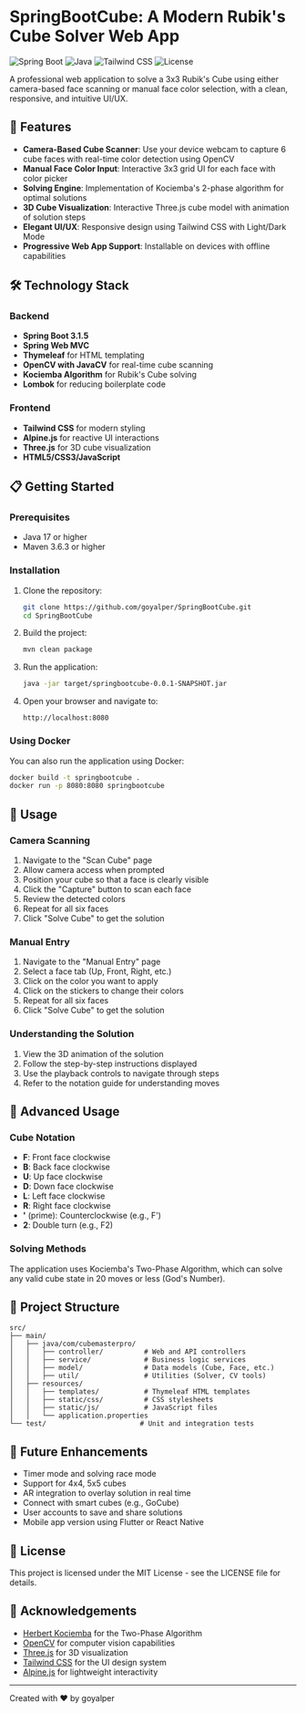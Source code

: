 # SpringBootCube: A Modern Rubik's Cube Solver Web App

![Spring Boot](https://img.shields.io/badge/Spring_Boot-3.1.5-green.svg)
![Java](https://img.shields.io/badge/Java-17-orange.svg)
![Tailwind CSS](https://img.shields.io/badge/Tailwind_CSS-3.3-blue.svg)
![License](https://img.shields.io/badge/License-MIT-yellow.svg)

A professional web application to solve a 3x3 Rubik's Cube using either camera-based face scanning or manual face color selection, with a clean, responsive, and intuitive UI/UX.

## 🎯 Features

- **Camera-Based Cube Scanner**: Use your device webcam to capture 6 cube faces with real-time color detection using OpenCV
- **Manual Face Color Input**: Interactive 3x3 grid UI for each face with color picker
- **Solving Engine**: Implementation of Kociemba's 2-phase algorithm for optimal solutions
- **3D Cube Visualization**: Interactive Three.js cube model with animation of solution steps
- **Elegant UI/UX**: Responsive design using Tailwind CSS with Light/Dark Mode
- **Progressive Web App Support**: Installable on devices with offline capabilities

## 🛠️ Technology Stack

### Backend
- **Spring Boot 3.1.5**
- **Spring Web MVC**
- **Thymeleaf** for HTML templating
- **OpenCV with JavaCV** for real-time cube scanning
- **Kociemba Algorithm** for Rubik's Cube solving
- **Lombok** for reducing boilerplate code

### Frontend
- **Tailwind CSS** for modern styling
- **Alpine.js** for reactive UI interactions
- **Three.js** for 3D cube visualization
- **HTML5/CSS3/JavaScript**

## 📋 Getting Started

### Prerequisites
- Java 17 or higher
- Maven 3.6.3 or higher

### Installation

1. Clone the repository:
   ```bash
   git clone https://github.com/goyalper/SpringBootCube.git
   cd SpringBootCube
   ```

2. Build the project:
   ```bash
   mvn clean package
   ```

3. Run the application:
   ```bash
   java -jar target/springbootcube-0.0.1-SNAPSHOT.jar
   ```

4. Open your browser and navigate to:
   ```
   http://localhost:8080
   ```

### Using Docker

You can also run the application using Docker:

```bash
docker build -t springbootcube .
docker run -p 8080:8080 springbootcube
```

## 📱 Usage

### Camera Scanning
1. Navigate to the "Scan Cube" page
2. Allow camera access when prompted
3. Position your cube so that a face is clearly visible
4. Click the "Capture" button to scan each face
5. Review the detected colors
6. Repeat for all six faces
7. Click "Solve Cube" to get the solution

### Manual Entry
1. Navigate to the "Manual Entry" page
2. Select a face tab (Up, Front, Right, etc.)
3. Click on the color you want to apply
4. Click on the stickers to change their colors
5. Repeat for all six faces
6. Click "Solve Cube" to get the solution

### Understanding the Solution
1. View the 3D animation of the solution
2. Follow the step-by-step instructions displayed
3. Use the playback controls to navigate through steps
4. Refer to the notation guide for understanding moves

## 🧠 Advanced Usage

### Cube Notation
- **F**: Front face clockwise
- **B**: Back face clockwise
- **U**: Up face clockwise
- **D**: Down face clockwise
- **L**: Left face clockwise
- **R**: Right face clockwise
- **'** (prime): Counterclockwise (e.g., F')
- **2**: Double turn (e.g., F2)

### Solving Methods
The application uses Kociemba's Two-Phase Algorithm, which can solve any valid cube state in 20 moves or less (God's Number).

## 📂 Project Structure

```
src/
├── main/
│   ├── java/com/cubemasterpro/
│   │   ├── controller/          # Web and API controllers
│   │   ├── service/             # Business logic services
│   │   ├── model/               # Data models (Cube, Face, etc.)
│   │   ├── util/                # Utilities (Solver, CV tools)
│   ├── resources/
│   │   ├── templates/           # Thymeleaf HTML templates
│   │   ├── static/css/          # CSS stylesheets
│   │   ├── static/js/           # JavaScript files
│   │   └── application.properties
└── test/                       # Unit and integration tests
```

## 🔮 Future Enhancements

- Timer mode and solving race mode
- Support for 4x4, 5x5 cubes
- AR integration to overlay solution in real time
- Connect with smart cubes (e.g., GoCube)
- User accounts to save and share solutions
- Mobile app version using Flutter or React Native

## 📄 License

This project is licensed under the MIT License - see the LICENSE file for details.

## 🙏 Acknowledgements

- [Herbert Kociemba](http://kociemba.org/cube.htm) for the Two-Phase Algorithm
- [OpenCV](https://opencv.org/) for computer vision capabilities
- [Three.js](https://threejs.org/) for 3D visualization
- [Tailwind CSS](https://tailwindcss.com/) for the UI design system
- [Alpine.js](https://alpinejs.dev/) for lightweight interactivity

---

Created with ❤️ by goyalper